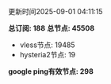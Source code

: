 更新时间2025-09-01 04:11:15

**总订阅: 188**
**总节点: 45508**
- vless节点: 19485
- hysteria2节点: 19

**google ping有效节点: 298**
